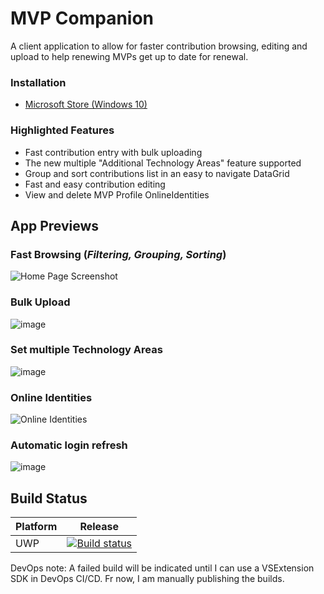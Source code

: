 # MVP Companion 

A client application to allow for faster contribution browsing, editing and upload to help renewing MVPs get up to date for renewal. 

### Installation
- [Microsoft Store (Windows 10)](https://www.microsoft.com/store/apps/9NRXNX3WLH77) 

### Highlighted Features
- Fast contribution entry with bulk uploading 
- The new multiple "Additional Technology Areas" feature supported
- Group and sort contributions list in an easy to navigate DataGrid
- Fast and easy contribution editing
- View and delete MVP Profile OnlineIdentities

## App Previews

### Fast Browsing (*Filtering, Grouping, Sorting*)

![Home Page Screenshot](https://user-images.githubusercontent.com/3520532/50461373-06566300-094c-11e9-881b-e449784d610b.png)

### Bulk Upload

![image](https://content.screencast.com/users/lance.mccarthy/folders/Snagit/media/054a5bfe-3d1f-4aec-b4df-1473d662e789/03.09.2018-18.36.GIF)

### Set multiple Technology Areas

![image](https://dvlup.blob.core.windows.net/general-app-files/MVP%20Companion/MutipleTechAreas.gif)

### Online Identities

![Online Identities](https://user-images.githubusercontent.com/3520532/50461434-5a614780-094c-11e9-856c-14fdfc1dd5ac.png)

### Automatic login refresh

![image](https://dvlup.blob.core.windows.net/general-app-files/MVP%20Companion/MVP_Companion_1.7_update.gif)

## Build Status

| Platform | Release  |
|----------|-----------------------|
| UWP | [![Build status](https://lance.visualstudio.com/MVP%20Companion%20Ops/_apis/build/status/MVP%20Companion%20UWP)](https://lance.visualstudio.com/MVP%20Companion%20Ops/_build/latest?definitionId=5) |

DevOps note: A failed build will be indicated until I can use a VSExtension SDK in DevOps CI/CD. Fr now, I am manually publishing the builds. 
